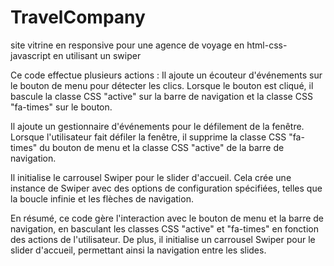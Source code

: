 # TravelCompany
site vitrine en responsive pour une agence de voyage en html-css-javascript  en utilisant un swiper

Ce code effectue plusieurs actions :
Il ajoute un écouteur d'événements sur le bouton de menu pour détecter les clics. Lorsque le bouton est cliqué, il bascule la classe CSS "active" sur la barre de navigation et la classe CSS "fa-times" sur le bouton.

Il ajoute un gestionnaire d'événements pour le défilement de la fenêtre. Lorsque l'utilisateur fait défiler la fenêtre, il supprime la classe CSS "fa-times" du bouton de menu et la classe CSS "active" de la barre de navigation.


Il initialise le carrousel Swiper pour le slider d'accueil. Cela crée une instance de Swiper avec des options de configuration spécifiées, telles que la boucle infinie et les flèches de navigation.

En résumé, ce code gère l'interaction avec le bouton de menu et la barre de navigation, en basculant les classes CSS "active" et "fa-times" en fonction des actions de l'utilisateur. De plus, il initialise un carrousel Swiper pour le slider d'accueil, permettant ainsi la navigation entre les slides.
